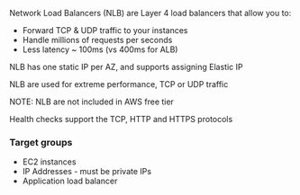 Network Load Balancers (NLB) are Layer 4 load balancers that allow you to:
- Forward TCP & UDP traffic to your instances
- Handle millions of requests per seconds
- Less latency ~ 100ms (vs 400ms for ALB)

NLB has one static IP per AZ, and supports assigning Elastic IP

NLB are used for extreme performance, TCP or UDP traffic

NOTE: NLB are not included in AWS free tier

Health checks support the TCP, HTTP and HTTPS protocols

### Target groups

- EC2 instances
- IP Addresses - must be private IPs
- Application load balancer